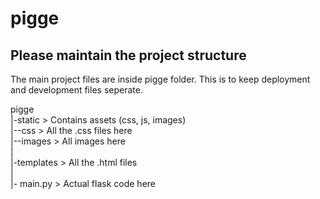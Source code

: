 # pigge

## Please maintain the project structure

The main project files are inside pigge folder. This is to keep deployment and development files seperate.

pigge <br>
|-static > Contains assets (css, js, images)<br>
|--css > All the .css files here<br>
|--images > All images here<br>
|<br>
|-templates > All the .html files<br>
|<br>
|- main.py > Actual flask code here<br>
